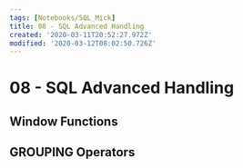 ```yaml
---
tags: [Notebooks/SQL_Mick]
title: 08 - SQL Advanced Handling
created: '2020-03-11T20:52:27.972Z'
modified: '2020-03-12T08:02:50.726Z'
---
```


# 08 - SQL Advanced Handling

## Window Functions



## GROUPING Operators




